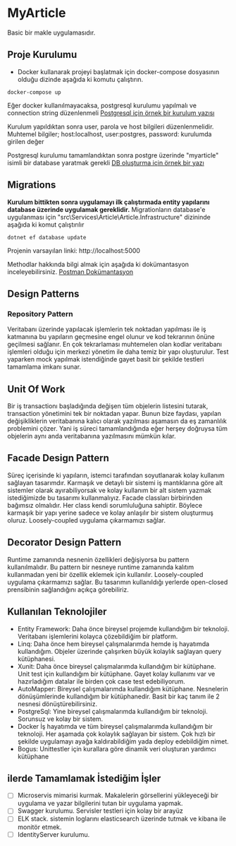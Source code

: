 # MyArticle
Basic bir makle uygulamasıdır.

## Proje Kurulumu
- Docker kullanarak projeyi başlatmak için docker-compose dosyasının olduğu dizinde aşağıda ki komutu çalıştırın.
```
docker-compose up
```

Eğer docker kullanılmayacaksa, postgresql kurulumu yapılmalı ve connection string düzenlenmeli
[Postgresql için örnek bir kurulum yazısı](https://tufandayi.wordpress.com/2018/10/01/postgresql-kurulumu/)

Kurulum yapıldıktan sonra user, parola ve host bilgileri düzenlenmelidir.
Muhtemel bilgiler; host:localhost, user:postgres, password: kurulumda girilen değer

Postgresql kurulumu tamamlandıktan sonra postgre üzerinde "myarticle" isimli bir database yaratmak gerekli
[DB oluşturma için örnek bir yazı](https://www.guru99.com/postgresql-create-database.html)

## Migrations
**Kurulum bittikten sonra uygulamayı ilk çalıştırmada entity yapılarını database üzerinde uygulamak gereklidir.**
Migrationların database'e uygulanması için "src\Services\Article\Article.Infrastructure" dizininde aşağıda ki komut çalıştırılır
```
dotnet ef database update
```

Projenin varsayılan linki: http://localhost:5000


Methodlar hakkında bilgi almak için aşağıda ki dokümantasyon inceleyebilirsiniz.
[Postman Dokümantasyon](https://documenter.getpostman.com/view/8176140/T1DjkfJk)

## Design Patterns
### Repository Pattern
Veritabanı üzerinde yapılacak işlemlerin tek noktadan yapılması ile iş katmanına bu yapıların geçmesine engel olunur ve kod tekrarının önüne geçilmesi sağlanır.
En çok tekrarlaması muhtemelen olan kodlar veritabanı işlemleri olduğu için merkezi yönetim ile daha temiz bir yapı oluşturulur.
Test yaparken mock yapılmak istendiğinde gayet basit bir şekilde testleri tamamlama imkanı sunar.

## Unit Of Work
Bir iş transactionı başladığında değişen tüm objelerin listesini tutarak, transaction yönetimini tek bir noktadan yapar. Bunun bize faydası, yapılan değişikliklerin veritabanına kalıcı olarak yazılması aşamasın da eş zamanlılık problemini çözer. Yani iş süreci tamamlandığında eğer herşey doğruysa tüm objelerin aynı anda veritabanına yazılmasını mümkün kılar.

## Facade Design Pattern
Süreç içerisinde ki yapıların, istemci tarafından soyutlanarak kolay kullanım sağlayan tasarımdır.
Karmaşık ve detaylı bir sistemi iş mantıklarına göre alt sistemler olarak ayırabiliyorsak ve kolay kullanım bir alt sistem yazmak istediğimizde bu tasarımı kullanmalıyız.
Facade classları birbirinden bağımsız olmalıdır. Her class kendi sorumluluğuna sahiptir. Böylece karmaşık bir yapı yerine sadece ve kolay anlaşılır bir sistem oluşturmuş oluruz. Loosely-coupled uygulama çıkarmamızı sağlar.

## Decorator Design Pattern
Runtime zamanında nesnenin özellikleri değişiyorsa bu pattern kullanılmalıdır. Bu pattern bir nesneye runtime zamanında kalıtım kullanmadan yeni bir özellik eklemek için kullanılır. Loosely-coupled uygulama çıkarmamızı sağlar. Bu tasarımın kullanıldığı yerlerde open-closed prensibinin sağlandığını açıkça görebiliriz.


## Kullanılan Teknolojiler
- Entity Framework:
Daha önce bireysel projemde kullandığım bir teknoloji. Veritabanı işlemlerini kolayca çözebildiğim bir platform.
- Linq:
Daha önce hem bireysel çalışmalarımda hemde iş hayatımda kullandığım. Objeler üzerinde çalışırken büyük kolaylık sağlayan query kütüphanesi.
- Xunit:
Daha önce bireysel çalışmalarımda kullandığım bir kütüphane. Unit test için kullandığım bir kütüphane. Gayet kolay kullanımı var ve hazırladığım datalar ile birden çok case test edebiliyorum.
- AutoMapper:
Bireysel çalışmalarımda kullandığım kütüphane. Nesnelerin dönüşümlerinde kullandığım bir kütüphanedir. Basit bir kaç tanım ile 2 nesnesi dönüştürebilirsiniz.
- PostgreSql:
Yine bireysel çalışmalarımda kullandığım bir teknoloji. Sorunsuz ve kolay bir sistem.
- Docker
İş hayatımda ve tüm bireysel çalışmalarımda kullandığım bir teknoloji. Her aşamada çok kolaylık sağlayan bir sistem. Çok hızlı bir şekilde uygulamayı ayağa kaldırabildiğim yada deploy edebildiğim nimet.
- Bogus: 
Unittestler için kurallara göre dinamik veri oluşturan yardımcı kütüphane

## ilerde Tamamlamak İstediğim İşler
- [ ] Microservis mimarisi kurmak. Makalelerin görsellerini yükleyeceği bir uygulama ve yazar bilgilerini tutan bir uygulama yapmak.
- [ ] Swagger kurulumu. Servisler testleri için kolay bir arayüz
- [ ] ELK stack. sistemin loglarını elasticsearch üzerinde tutmak ve kibana ile monitör etmek.
- [ ] IdentityServer kurulumu.
